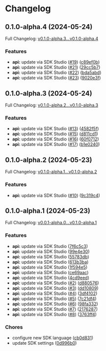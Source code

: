 # Changelog

## 0.1.0-alpha.4 (2024-05-24)

Full Changelog: [v0.1.0-alpha.3...v0.1.0-alpha.4](https://github.com/atla-ai/atla-sdk-python/compare/v0.1.0-alpha.3...v0.1.0-alpha.4)

### Features

* **api:** update via SDK Studio ([#19](https://github.com/atla-ai/atla-sdk-python/issues/19)) ([c89ef0b](https://github.com/atla-ai/atla-sdk-python/commit/c89ef0beffc1e9e56d805e477f78b1ce7032a5b8))
* **api:** update via SDK Studio ([#21](https://github.com/atla-ai/atla-sdk-python/issues/21)) ([29cc5b7](https://github.com/atla-ai/atla-sdk-python/commit/29cc5b74d3c286085994acecc4f45fea577471cc))
* **api:** update via SDK Studio ([#22](https://github.com/atla-ai/atla-sdk-python/issues/22)) ([bda5abd](https://github.com/atla-ai/atla-sdk-python/commit/bda5abda7ed271f623a0e7fa331e6826dfe0b187))
* **api:** update via SDK Studio ([#23](https://github.com/atla-ai/atla-sdk-python/issues/23)) ([9020e3f](https://github.com/atla-ai/atla-sdk-python/commit/9020e3f0257497b687b299a8f694bbf2868bcf93))

## 0.1.0-alpha.3 (2024-05-24)

Full Changelog: [v0.1.0-alpha.2...v0.1.0-alpha.3](https://github.com/atla-ai/atla-sdk-python/compare/v0.1.0-alpha.2...v0.1.0-alpha.3)

### Features

* **api:** update via SDK Studio ([#13](https://github.com/atla-ai/atla-sdk-python/issues/13)) ([4582f5f](https://github.com/atla-ai/atla-sdk-python/commit/4582f5fa7ba2ebe3062a73683d8af11197ce8699))
* **api:** update via SDK Studio ([#15](https://github.com/atla-ai/atla-sdk-python/issues/15)) ([d811cd1](https://github.com/atla-ai/atla-sdk-python/commit/d811cd118c661e1c6846a4d2ad1226a95e6af56c))
* **api:** update via SDK Studio ([#16](https://github.com/atla-ai/atla-sdk-python/issues/16)) ([60f0712](https://github.com/atla-ai/atla-sdk-python/commit/60f07124e2ddc22b727e8ae77e5f665325f2934d))
* **api:** update via SDK Studio ([#17](https://github.com/atla-ai/atla-sdk-python/issues/17)) ([b1e0240](https://github.com/atla-ai/atla-sdk-python/commit/b1e0240351379822bb4d4cb8fd7fde15ef27749f))

## 0.1.0-alpha.2 (2024-05-23)

Full Changelog: [v0.1.0-alpha.1...v0.1.0-alpha.2](https://github.com/atla-ai/atla-sdk-python/compare/v0.1.0-alpha.1...v0.1.0-alpha.2)

### Features

* **api:** update via SDK Studio ([#10](https://github.com/atla-ai/atla-sdk-python/issues/10)) ([9c319c4](https://github.com/atla-ai/atla-sdk-python/commit/9c319c4f935ac1d1c77a7b6aa0ec4331950cc7db))

## 0.1.0-alpha.1 (2024-05-23)

Full Changelog: [v0.0.1-alpha.0...v0.1.0-alpha.1](https://github.com/atla-ai/atla-sdk-python/compare/v0.0.1-alpha.0...v0.1.0-alpha.1)

### Features

* **api:** update via SDK Studio ([7f6c5c3](https://github.com/atla-ai/atla-sdk-python/commit/7f6c5c385ec17bd6bd779d810ffd607a7275401d))
* **api:** update via SDK Studio ([99e4e30](https://github.com/atla-ai/atla-sdk-python/commit/99e4e30197e659d5ddfe3628b064888dd2df7c59))
* **api:** update via SDK Studio ([55783db](https://github.com/atla-ai/atla-sdk-python/commit/55783db425b9614edd88ab4c612a417f80122e90))
* **api:** update via SDK Studio ([613b3ba](https://github.com/atla-ai/atla-sdk-python/commit/613b3baed516bd0ec05951869e88bcd299e84a2e))
* **api:** update via SDK Studio ([1f594e5](https://github.com/atla-ai/atla-sdk-python/commit/1f594e55146024225762d048e6e5fcbf90137a1f))
* **api:** update via SDK Studio ([ce69aac](https://github.com/atla-ai/atla-sdk-python/commit/ce69aac5e2fb07e5d998ea40df1b896cb5a463fa))
* **api:** update via SDK Studio ([4cd9eed](https://github.com/atla-ai/atla-sdk-python/commit/4cd9eede22c730e2d248ca3575ce5b207c9cf985))
* **api:** update via SDK Studio ([#2](https://github.com/atla-ai/atla-sdk-python/issues/2)) ([d880576](https://github.com/atla-ai/atla-sdk-python/commit/d8805768fd122dd32522364f39145b1cf34a0743))
* **api:** update via SDK Studio ([#3](https://github.com/atla-ai/atla-sdk-python/issues/3)) ([dd10809](https://github.com/atla-ai/atla-sdk-python/commit/dd10809ab95ad6c673254cb1aac2d5b294aed9e9))
* **api:** update via SDK Studio ([#4](https://github.com/atla-ai/atla-sdk-python/issues/4)) ([3df4102](https://github.com/atla-ai/atla-sdk-python/commit/3df4102c8d097ac505ce0c210553e78ec580f7ef))
* **api:** update via SDK Studio ([#5](https://github.com/atla-ai/atla-sdk-python/issues/5)) ([7c21df4](https://github.com/atla-ai/atla-sdk-python/commit/7c21df4f45e31b9b563c6f0689ffc58264f8a439))
* **api:** update via SDK Studio ([#6](https://github.com/atla-ai/atla-sdk-python/issues/6)) ([98fa332](https://github.com/atla-ai/atla-sdk-python/commit/98fa332a8c798a2b98716e473695dd7374b6d184))
* **api:** update via SDK Studio ([#7](https://github.com/atla-ai/atla-sdk-python/issues/7)) ([2176287](https://github.com/atla-ai/atla-sdk-python/commit/2176287960faf0771e62b42094b3622110ca4521))
* **api:** update via SDK Studio ([#8](https://github.com/atla-ai/atla-sdk-python/issues/8)) ([3763ff4](https://github.com/atla-ai/atla-sdk-python/commit/3763ff499e63cf3945097920f35d20d4490b5c48))


### Chores

* configure new SDK language ([cb0d831](https://github.com/atla-ai/atla-sdk-python/commit/cb0d8317083e3bef4fb612b339e591198b9e1880))
* update SDK settings ([0d996b0](https://github.com/atla-ai/atla-sdk-python/commit/0d996b03c1c975713c556f39be8b088ce935a81e))
